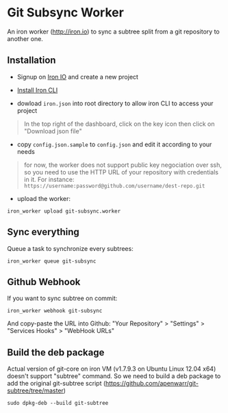 Git Subsync Worker
==================

An iron worker (http://iron.io) to sync a subtree split from a git repository to another one.

Installation
------------

* Signup on [Iron IO](http://iron.io) and create a new project

* [Install Iron CLI](http://dev.iron.io/worker/reference/cli/#installing)

* dowload `iron.json` into root directory to allow iron CLI to access your project

> In the top right of the dashboard, click on the key icon then click on "Download json file"

* copy `config.json.sample` to `config.json` and edit it according to your needs

> for now, the worker does not support public key negociation over ssh, so you need to use the HTTP URL of your repository with credentials in it. For instance: `https://username:password@github.com/username/dest-repo.git`

* upload the worker:

```
iron_worker upload git-subsync.worker
```

Sync everything
---------------

Queue a task to synchronize every subtrees:


    iron_worker queue git-subsync

Github Webhook
--------------

If you want to sync subtree on commit:

    iron_worker webhook git-subsync

And copy-paste the URL into Github: "Your Repository" > "Settings" > "Services Hooks" > "WebHook URLs"


Build the deb package
---------------------

Actual version of git-core on iron VM (v1.7.9.3 on Ubuntu Linux 12.04 x64) doesn't support "subtree" command.
So we need to build a deb package to add the original git-subtree script (https://github.com/apenwarr/git-subtree/tree/master)

    sudo dpkg-deb --build git-subtree


